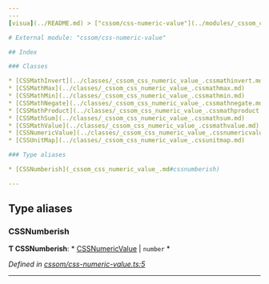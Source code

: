 ```yaml
---
---
[visua](../README.md) > ["cssom/css-numeric-value"](../modules/_cssom_css_numeric_value_.md)

# External module: "cssom/css-numeric-value"

## Index

### Classes

* [CSSMathInvert](../classes/_cssom_css_numeric_value_.cssmathinvert.md)
* [CSSMathMax](../classes/_cssom_css_numeric_value_.cssmathmax.md)
* [CSSMathMin](../classes/_cssom_css_numeric_value_.cssmathmin.md)
* [CSSMathNegate](../classes/_cssom_css_numeric_value_.cssmathnegate.md)
* [CSSMathProduct](../classes/_cssom_css_numeric_value_.cssmathproduct.md)
* [CSSMathSum](../classes/_cssom_css_numeric_value_.cssmathsum.md)
* [CSSMathValue](../classes/_cssom_css_numeric_value_.cssmathvalue.md)
* [CSSNumericValue](../classes/_cssom_css_numeric_value_.cssnumericvalue.md)
* [CSSUnitMap](../classes/_cssom_css_numeric_value_.cssunitmap.md)

### Type aliases

* [CSSNumberish](_cssom_css_numeric_value_.md#cssnumberish)

---
```


## Type aliases

<a id="cssnumberish"></a>

###  CSSNumberish

**Ƭ CSSNumberish**: * [CSSNumericValue](../classes/_cssom_css_numeric_value_.cssnumericvalue.md) &#124; `number`
*

*Defined in [cssom/css-numeric-value.ts:5](https://github.com/umbopepato/visua/blob/221e6a0/src/cssom/css-numeric-value.ts#L5)*

___


